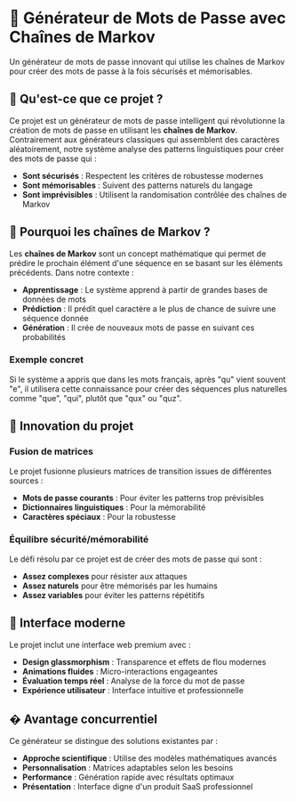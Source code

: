 # 🔐 Générateur de Mots de Passe avec Chaînes de Markov

Un générateur de mots de passe innovant qui utilise les chaînes de Markov pour créer des mots de passe à la fois sécurisés et mémorisables.

## 🧠 Qu'est-ce que ce projet ?

Ce projet est un générateur de mots de passe intelligent qui révolutionne la création de mots de passe en utilisant les **chaînes de Markov**. Contrairement aux générateurs classiques qui assemblent des caractères aléatoirement, notre système analyse des patterns linguistiques pour créer des mots de passe qui :

- **Sont sécurisés** : Respectent les critères de robustesse modernes
- **Sont mémorisables** : Suivent des patterns naturels du langage
- **Sont imprévisibles** : Utilisent la randomisation contrôlée des chaînes de Markov

## 🎯 Pourquoi les chaînes de Markov ?

Les **chaînes de Markov** sont un concept mathématique qui permet de prédire le prochain élément d'une séquence en se basant sur les éléments précédents. Dans notre contexte :

- **Apprentissage** : Le système apprend à partir de grandes bases de données de mots
- **Prédiction** : Il prédit quel caractère a le plus de chance de suivre une séquence donnée
- **Génération** : Il crée de nouveaux mots de passe en suivant ces probabilités

### Exemple concret
Si le système a appris que dans les mots français, après "qu" vient souvent "e", il utilisera cette connaissance pour créer des séquences plus naturelles comme "que", "qui", plutôt que "qux" ou "quz".

## 🔬 Innovation du projet

### Fusion de matrices
Le projet fusionne plusieurs matrices de transition issues de différentes sources :
- **Mots de passe courants** : Pour éviter les patterns trop prévisibles
- **Dictionnaires linguistiques** : Pour la mémorabilité
- **Caractères spéciaux** : Pour la robustesse

### Équilibre sécurité/mémorabilité
Le défi résolu par ce projet est de créer des mots de passe qui sont :
- **Assez complexes** pour résister aux attaques
- **Assez naturels** pour être mémorisés par les humains
- **Assez variables** pour éviter les patterns répétitifs

## 🎨 Interface moderne

Le projet inclut une interface web premium avec :
- **Design glassmorphism** : Transparence et effets de flou modernes
- **Animations fluides** : Micro-interactions engageantes
- **Évaluation temps réel** : Analyse de la force du mot de passe
- **Expérience utilisateur** : Interface intuitive et professionnelle

## � Avantage concurrentiel

Ce générateur se distingue des solutions existantes par :
- **Approche scientifique** : Utilise des modèles mathématiques avancés
- **Personnalisation** : Matrices adaptables selon les besoins
- **Performance** : Génération rapide avec résultats optimaux
- **Présentation** : Interface digne d'un produit SaaS professionnel

